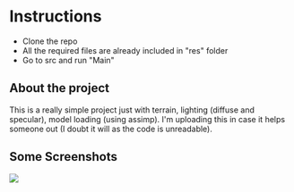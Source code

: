 # Instructions

- Clone the repo
- All the required files are already included in "res" folder
- Go to src and run "Main"

## About the project

This is a really simple project just with terrain, lighting (diffuse and specular), model loading (using assimp).
I'm uploading this in case it helps someone out (I doubt it will as the code is unreadable).

## Some Screenshots
<p>
     <img src="https://github.com/dumbYoyo/lwjglGameDemo_repo/tree/master/res/ss/Demo.PNG"/>
</p>
